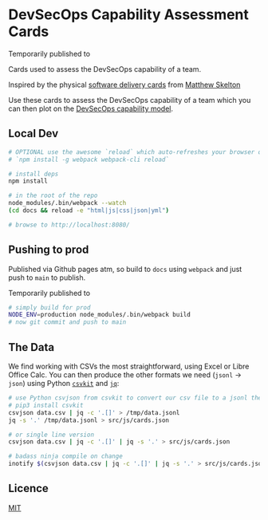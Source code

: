 # DevSecOps Capability Assessment Cards

Temporarily published to [](https://jujhars13.github.io/devsecops-assessment-cards/)

Cards used to assess the DevSecOps capability of a team.

Inspired by the physical [software delivery cards](https://agilestationery.com/products/software-delivery-assessment-card-deck-by-matthew-skelton) from [Matthew Skelton](https://uk.linkedin.com/in/matthewskelton)

Use these cards to assess the DevSecOps capability of a team which you can then plot on the [DevSecOps capability model](https://devsecops.jujhar.com/).

## Local Dev

```bash
# OPTIONAL use the awesome `reload` which auto-refreshes your browser on change using websockets
# `npm install -g webpack webpack-cli reload`

# install deps
npm install

# in the root of the repo
node_modules/.bin/webpack --watch
(cd docs && reload -e "html|js|css|json|yml")

# browse to http://localhost:8080/
```

## Pushing to prod

Published via Github pages atm, so build to `docs` using `webpack` and just push to `main` to publish.

Temporarily published to [](https://jujhars13.github.io/devsecops-assessment-cards/)

```bash
# simply build for prod
NODE_ENV=production node_modules/.bin/webpack build
# now git commit and push to main
```

## The Data

We find working with CSVs the most straightforward, using Excel or Libre Office Calc.
You can then produce the other formats we need (`jsonl` -> `json`) using Python [`csvkit`](https://csvkit.readthedocs.io/en/latest/tutorial.html) and [`jq`](https://stedolan.github.io/jq/):

```bash
# use Python csvjson from csvkit to convert our csv file to a jsonl then to a json file
# pip3 install csvkit
csvjson data.csv | jq -c '.[]' > /tmp/data.jsonl
jq -s '.' /tmp/data.jsonl > src/js/cards.json

# or single line version
csvjson data.csv | jq -c '.[]' | jq -s '.' > src/js/cards.json

# badass ninja compile on change
inotify $(csvjson data.csv | jq -c '.[]' | jq -s '.' > src/js/cards.json)
```

## Licence

[MIT](LICENSE)
